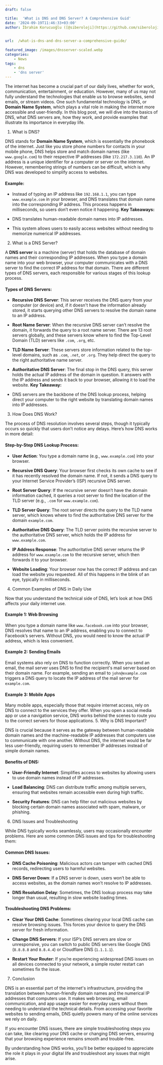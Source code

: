 ```yaml
---
draft: false

title:  'What is DNS and DNS Server? A Comprehensive Guid'
date: '2024-09-19T11:46:33+03:00'
author: İbrahim Korucuoğlu ([@siberoloji](https://github.com/siberoloji))
 
 
url:  /what-is-dns-and-dns-server-a-comprehensive-guide/
 
featured_image: /images/dnsserver-scaled.webp
categories:
    - News
tags:
    - dns
    - 'dns server'
---
```

The internet has become a crucial part of our daily lives, whether for work, communication, entertainment, or education. However, many of us may not fully understand the technologies that enable us to browse websites, send emails, or stream videos. One such fundamental technology is DNS, or **Domain Name System**, which plays a vital role in making the internet more accessible and user-friendly. In this blog post, we will dive into the basics of DNS, what DNS servers are, how they work, and provide examples that illustrate its importance in everyday life.

1. What is DNS?

DNS stands for **Domain Name System**, which is essentially the phonebook of the internet. Just like you store phone numbers for contacts in your mobile phone, DNS helps store and match domain names (like `www.google.com`) to their respective IP addresses (like `172.217.3.110`). An IP address is a unique identifier for a computer or server on the internet. However, remembering strings of numbers can be difficult, which is why DNS was developed to simplify access to websites.
#### Example:
* Instead of typing an IP address like `192.168.1.1`, you can type `www.example.com` in your browser, and DNS translates that domain name into the corresponding IP address. This process happens in milliseconds, so users don’t even notice it happening.
**Key Takeaways:**
* DNS translates human-readable domain names into IP addresses.

* This system allows users to easily access websites without needing to memorize numerical IP addresses.

2. What is a DNS Server?

A **DNS server** is a machine (server) that holds the database of domain names and their corresponding IP addresses. When you type a domain name into your web browser, your computer communicates with a DNS server to find the correct IP address for that domain. There are different types of DNS servers, each responsible for various stages of this lookup process.
#### Types of DNS Servers:
* **Recursive DNS Server**: This server receives the DNS query from your computer (or device) and, if it doesn't have the information already stored, it starts querying other DNS servers to resolve the domain name to an IP address.

* **Root Name Server**: When the recursive DNS server can’t resolve the domain, it forwards the query to a root name server. There are 13 root servers globally, and these servers know where to find the Top-Level Domain (TLD) servers like `.com`, `.org`, etc.

* **TLD Name Server**: These servers store information related to the top-level domains, such as `.com`, `.net`, or `.org`. They help direct the query to the right authoritative name server.

* **Authoritative DNS Server**: The final stop in the DNS query, this server holds the actual IP address of the domain in question. It answers with the IP address and sends it back to your browser, allowing it to load the website.
**Key Takeaway:**
* DNS servers are the backbone of the DNS lookup process, helping direct your computer to the right website by translating domain names into IP addresses.

3. How Does DNS Work?

The process of DNS resolution involves several steps, though it typically occurs so quickly that users don’t notice any delays. Here’s how DNS works in more detail:
#### Step-by-Step DNS Lookup Process:
* **User Action**: You type a domain name (e.g., `www.example.com`) into your browser.

* **Recursive DNS Query**: Your browser first checks its own cache to see if it has recently resolved the domain name. If not, it sends a DNS query to your Internet Service Provider’s (ISP) recursive DNS server.

* **Root Server Query**: If the recursive server doesn’t have the domain information cached, it queries a root server to find the location of the TLD server (e.g., `.com` for `www.example.com`).

* **TLD Server Query**: The root server directs the query to the TLD name server, which knows where to find the authoritative DNS server for the domain `example.com`.

* **Authoritative DNS Query**: The TLD server points the recursive server to the authoritative DNS server, which holds the IP address for `www.example.com`.

* **IP Address Response**: The authoritative DNS server returns the IP address for `www.example.com` to the recursive server, which then forwards it to your browser.

* **Website Loading**: Your browser now has the correct IP address and can load the website you requested.
All of this happens in the blink of an eye, typically in milliseconds.
4. Common Examples of DNS in Daily Use

Now that you understand the technical side of DNS, let’s look at how DNS affects your daily internet use.
#### Example 1: Web Browsing

When you type a domain name like `www.facebook.com` into your browser, DNS resolves that name to an IP address, enabling you to connect to Facebook’s servers. Without DNS, you would need to know the actual IP address, which is less convenient.
#### Example 2: Sending Emails

Email systems also rely on DNS to function correctly. When you send an email, the mail server uses DNS to find the recipient's mail server based on their domain name. For example, sending an email to `john@example.com` triggers a DNS query to locate the IP address of the mail server for `example.com`.
#### Example 3: Mobile Apps

Many mobile apps, especially those that require internet access, rely on DNS to connect to the services they offer. When you open a social media app or use a navigation service, DNS works behind the scenes to route you to the correct servers for those applications.
5. Why is DNS Important?

DNS is crucial because it serves as the gateway between human-readable domain names and the machine-readable IP addresses that computers use to communicate with one another. Without DNS, the internet would be far less user-friendly, requiring users to remember IP addresses instead of simple domain names.
#### Benefits of DNS:
* **User-Friendly Internet**: Simplifies access to websites by allowing users to use domain names instead of IP addresses.

* **Load Balancing**: DNS can distribute traffic among multiple servers, ensuring that websites remain accessible even during high traffic.

* **Security Features**: DNS can help filter out malicious websites by blocking certain domain names associated with spam, malware, or phishing.

6. DNS Issues and Troubleshooting

While DNS typically works seamlessly, users may occasionally encounter problems. Here are some common DNS issues and tips for troubleshooting them:
#### Common DNS Issues:
* **DNS Cache Poisoning**: Malicious actors can tamper with cached DNS records, redirecting users to harmful websites.

* **DNS Server Down**: If a DNS server is down, users won’t be able to access websites, as the domain names won’t resolve to IP addresses.

* **DNS Resolution Delay**: Sometimes, the DNS lookup process may take longer than usual, resulting in slow website loading times.

#### Troubleshooting DNS Problems:
* **Clear Your DNS Cache**: Sometimes clearing your local DNS cache can resolve browsing issues. This forces your device to query the DNS server for fresh information.

* **Change DNS Servers**: If your ISP’s DNS servers are slow or unresponsive, you can switch to public DNS servers like Google DNS (`8.8.8.8` and `8.8.4.4`) or Cloudflare DNS (`1.1.1.1`).

* **Restart Your Router**: If you’re experiencing widespread DNS issues on all devices connected to your network, a simple router restart can sometimes fix the issue.

7. Conclusion

DNS is an essential part of the internet's infrastructure, providing the translation between human-friendly domain names and the numerical IP addresses that computers use. It makes web browsing, email communication, and app usage easier for everyday users without them needing to understand the technical details. From accessing your favorite websites to sending emails, DNS quietly powers many of the online services we rely on daily.

If you encounter DNS issues, there are simple troubleshooting steps you can take, like clearing your DNS cache or changing DNS servers, ensuring that your browsing experience remains smooth and trouble-free.

By understanding how DNS works, you’ll be better equipped to appreciate the role it plays in your digital life and troubleshoot any issues that might arise.
